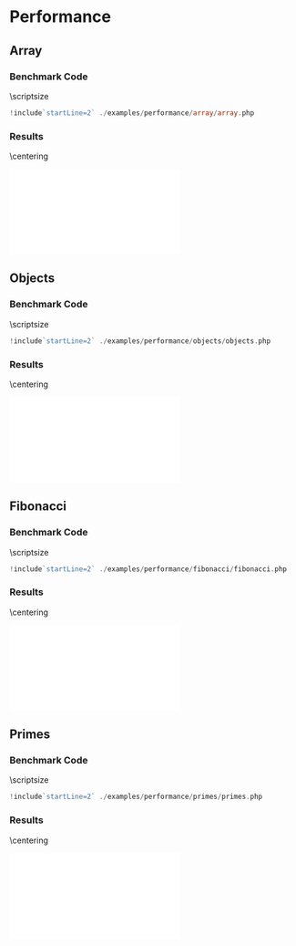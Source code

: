 # Performance

## Array

### Benchmark Code

\scriptsize

```php
!include`startLine=2` ./examples/performance/array/array.php
```

### Results

\centering

![](../media/array.gpl.svg.pdf)

## Objects

### Benchmark Code

\scriptsize

```php
!include`startLine=2` ./examples/performance/objects/objects.php
```

### Results

\centering

![](../media/objects.gpl.svg.pdf)

## Fibonacci

### Benchmark Code

\scriptsize

```php
!include`startLine=2` ./examples/performance/fibonacci/fibonacci.php
```

### Results

\centering

![](../media/fibonacci.gpl.svg.pdf)

## Primes

### Benchmark Code

\scriptsize

```php
!include`startLine=2` ./examples/performance/primes/primes.php
```

### Results

\centering

![](../media/primes.gpl.svg.pdf)
